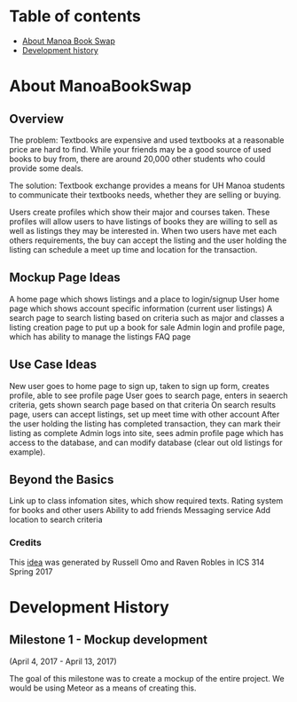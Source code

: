 # Table of contents

* [About Manoa Book Swap](#about-manoabookswap)
* [Development history](#development-history)

# About ManoaBookSwap

## Overview

The problem: Textbooks are expensive and used textbooks at a reasonable price are hard to find. While your friends may be a good source of used books to buy from, there are around 20,000 other students who could provide some deals.

The solution: Textbook exchange provides a means for UH Manoa students to communicate their textbooks needs, whether they are selling or buying.

Users create profiles which show their major and courses taken. These profiles will allow users to have listings of books they are willing to sell as well as listings they may be interested in. When two users have met each others requirements, the buy can accept the listing and the user holding the listing can schedule a meet up time and location for the transaction.

##  Mockup Page Ideas

A home page which shows listings and a place to login/signup
User home page which shows account specific information (current user listings)
A search page to search listing based on criteria such as major and classes
a listing creation page to put up a book for sale
Admin login and profile page, which has ability to manage the listings
FAQ page

## Use Case Ideas

New user goes to home page to sign up, taken to sign up form, creates profile, able to see profile page
User goes to search page, enters in seaerch criteria, gets shown search page based on that criteria
On search results page, users can accept listings, set up meet time with other account
After the user holding the listing has completed transaction, they can mark their listing as complete
Admin logs into site, sees admin profile page which has access to the database, and can modify database (clear out old listings for example).

## Beyond the Basics

Link up to class infomation sites, which show required texts.
Rating system for books and other users
Ability to add friends
Messaging service
Add location to search criteria

### Credits

This [idea](https://russellomo.github.io/essays/final-project-idea.html) was generated by Russell Omo and Raven Robles in ICS 314 Spring 2017


# Development History

## Milestone 1 - Mockup development

(April 4, 2017 - April 13, 2017)

The goal of this milestone was to create a mockup of the entire project. We would be using Meteor as a means of creating this. 
